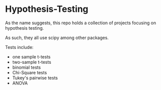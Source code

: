 # Hypothesis-Testing

As the name suggests, this repo holds a collection of projects focusing on hypothesis testing.

As such, they all use scipy among other packages.

Tests include:
* one sample t-tests
* two-sample t-tests
* binomial tests
* Chi-Square tests
* Tukey's pairwise tests
* ANOVA
